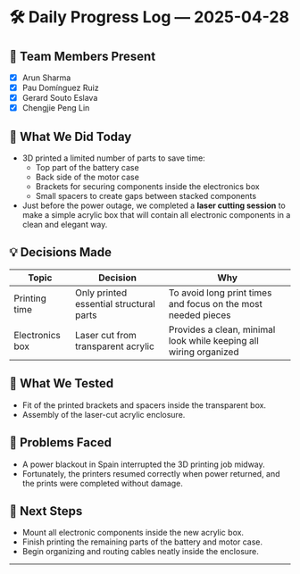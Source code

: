 # 🛠️ Daily Progress Log — 2025-04-28

## 👥 Team Members Present
- [x] Arun Sharma
- [x] Pau Domínguez Ruiz
- [x] Gerard Souto Eslava
- [x] Chengjie Peng Lin

## 🎯 What We Did Today
- 3D printed a limited number of parts to save time:  
  - Top part of the battery case  
  - Back side of the motor case  
  - Brackets for securing components inside the electronics box  
  - Small spacers to create gaps between stacked components  
- Just before the power outage, we completed a **laser cutting session** to make a simple acrylic box that will contain all electronic components in a clean and elegant way.

## 💡 Decisions Made
| Topic              | Decision                                     | Why                                                                 |
|--------------------|----------------------------------------------|----------------------------------------------------------------------|
| Printing time      | Only printed essential structural parts      | To avoid long print times and focus on the most needed pieces        |
| Electronics box    | Laser cut from transparent acrylic           | Provides a clean, minimal look while keeping all wiring organized    |

## 🧪 What We Tested
- Fit of the printed brackets and spacers inside the transparent box.  
- Assembly of the laser-cut acrylic enclosure.

## 🔧 Problems Faced
- A power blackout in Spain interrupted the 3D printing job midway.  
- Fortunately, the printers resumed correctly when power returned, and the prints were completed without damage.

## 📌 Next Steps
- Mount all electronic components inside the new acrylic box.  
- Finish printing the remaining parts of the battery and motor case.  
- Begin organizing and routing cables neatly inside the enclosure.  

---
